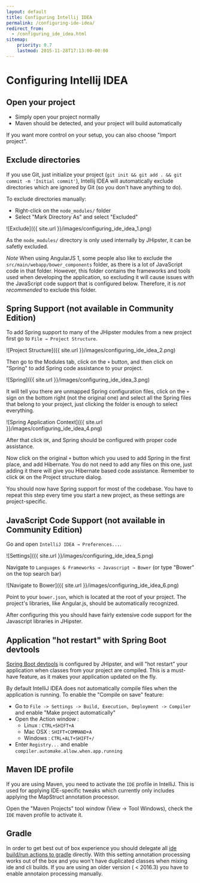 ```yaml
---
layout: default
title: Configuring Intellij IDEA
permalink: /configuring-ide-idea/
redirect_from:
  - /configuring_ide_idea.html
sitemap:
    priority: 0.7
    lastmod: 2015-11-28T17:13:00-00:00
---
```


# <i class="fa fa-keyboard-o"></i> Configuring Intellij IDEA

## Open your project

- Simply open your project normally
- Maven should be detected, and your project will build automatically

If you want more control on your setup, you can also choose "Import project".

## Exclude directories

If you use Git, just initialize your project (`git init && git add . && git commit -m 'Initial commit'`), Intellij IDEA will automatically exclude directories which are ignored by Git (so you don't have anything to do).

To exclude directories manually:

- Right-click on the `node_modules/` folder
- Select "Mark Directory As" and select "Excluded"

![Exclude]({{ site.url }}/images/configuring_ide_idea_1.png)

As the `node_modules/` directory is only used internally by JHipster, it can be safetly excluded.

_Note_ When using AngularJS 1, some people also like to exclude the `src/main/webapp/bower_components` folder, as there is a lot of JavaScript code in that folder. However, this folder contains the frameworks and tools used when developing the application, so excluding it will cause issues with the JavaScript code support that is configured below. Therefore, it is _not recommended_ to exclude this folder.

## Spring Support (not available in Community Edition)

To add Spring support to many of the JHipster modules from a new project first go to `File → Project Structure`.

![Project Structure]({{ site.url }}/images/configuring_ide_idea_2.png)

Then go to the Modules tab, click on the `+` button, and then click on "Spring" to add Spring code assistance to your project.

![Spring]({{ site.url }}/images/configuring_ide_idea_3.png)

It will tell you there are unmapped Spring configuration files, click on the `+` sign on the  bottom right (not the original one) and select all the Spring files that belong to your project, just clicking the folder is enough to select everything.

![Spring Application Context]({{ site.url }}/images/configuring_ide_idea_4.png)

After that click `OK`, and Spring should be configured with proper code assistance.

Now click on the original `+` button which you used to add Spring in the first place, and add Hibernate. You do not need to add any files on this one, just adding it there will give you Hibernate based code assistance. Remember to click `OK` on the Project structure dialog.

You should now have Spring support for most of the codebase. You have to repeat this step every time you start a new project, as these settings are project-specific.

## JavaScript Code Support (not available in Community Edition)

Go and open `IntelliJ IDEA → Preferences...`.

![Settings]({{ site.url }}/images/configuring_ide_idea_5.png)

Navigate to `Languages & Frameworks → Javascript → Bower` (or type "Bower" on the top search bar)

![Navigate to Bower]({{ site.url }}/images/configuring_ide_idea_6.png)

Point to your `bower.json`, which is located at the root of your project. The project's libraries, like Angular.js, should be automatically recognized.

After configuring this you should have fairly extensive code support for the Javascript libraries in JHipster.

## Application "hot restart" with Spring Boot devtools

[Spring Boot devtools](https://docs.spring.io/spring-boot/docs/current/reference/html/using-boot-devtools.html) is configured by JHipster, and will "hot restart" your application when classes from your project are compiled. This is a must-have feature, as it makes your application updated on the fly.

By default IntelliJ IDEA does not automatically compile files when the application is running. To enable the "Compile on save" feature:

* Go to `File -> Settings -> Build, Execution, Deployment -> Compiler` and enable "Make project automatically"
* Open the Action window :
  * Linux : `CTRL+SHIFT+A`
  * Mac OSX : `SHIFT+COMMAND+A`
  * Windows : `CTRL+ALT+SHIFT+/`
* Enter `Registry...` and enable `compiler.automake.allow.when.app.running`

## Maven IDE profile

If you are using Maven, you need to activate the `IDE` profile in IntelliJ. This is used for applying IDE-specific tweaks
which currently only includes applying the MapStruct annotation processor.

Open the "Maven Projects" tool window (View -> Tool Windows), check the `IDE` maven profile to activate it.

## Gradle 

In order to get best out of box experience you should delegate all [ide build/run actions to gradle](https://www.jetbrains.com/idea/whatsnew/#v2017-3-gradle) directly. With this setting annotation processing works out of the box
and you won't have duplicated classes when mixing ide and cli builds. If you are using an older version ( < 2016.3) you have to enable 
annotaion processing manually.
